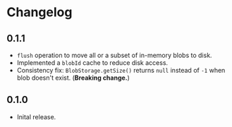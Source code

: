 # Changelog

## 0.1.1

- `flush` operation to move all or a subset of in-memory blobs to disk.
- Implemented a `blobId` cache to reduce disk access.
- Consistency fix: `BlobStorage.getSize()` returns `null` instead of `-1` when blob doesn't exist. (**Breaking change.**)

## 0.1.0

- Inital release.
